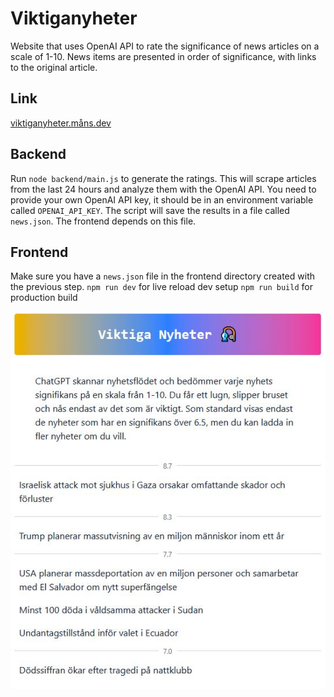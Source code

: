 # Viktiganyheter

Website that uses OpenAI API to rate the significance of news articles on a scale of 1-10.
News items are presented in order of significance, with links to the original article.

## Link
[viktiganyheter.måns.dev](https://viktiganyheter.måns.dev)

## Backend
Run `node backend/main.js` to generate the ratings.
This will scrape articles from the last 24 hours and analyze them with the OpenAI API.
You need to provide your own OpenAI API key, it should be in an environment variable called `OPENAI_API_KEY`.
The script will save the results in a file called `news.json`. The frontend depends on this file.

## Frontend
Make sure you have a `news.json` file in the frontend directory created with the previous step.
`npm run dev` for live reload dev setup
`npm run build` for production build

![Screenshot of the website](screenshot.jpg)

